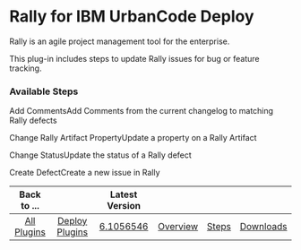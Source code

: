 
# Rally for IBM UrbanCode Deploy

Rally is an agile project management tool for the enterprise.

This plug-in includes steps to update Rally issues for bug or feature tracking.


### Available Steps

Add CommentsAdd Comments from the current changelog to matching Rally defects

Change Rally Artifact PropertyUpdate a property on a Rally Artifact

Change StatusUpdate the status of a Rally defect

Create DefectCreate a new issue in Rally



|Back to ...||Latest Version||||
| :---: | :---: | :---: | :---: | :---: | :---: |
|[All Plugins](../../index.md)|[Deploy Plugins](../README.md)|[6.1056546](https://raw.githubusercontent.com/UrbanCode/IBM-UCD-PLUGINS/main/files/Rally/Rally-6.1056546.zip)|[Overview](overview.md)|[Steps](steps.md)|[Downloads](downloads.md)|
